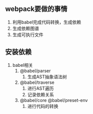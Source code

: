 ## webpack要做的事情
1. 利用babel完成代码转换，生成依赖
2. 生成依赖图谱
3. 生成可执行文件
## 安装依赖
1. babel相关
   1. @babel/parser
      1. 生成AST抽象语法树
   2. @babel/traverse
      1. 进行AST遍历
      2. 记录依赖关系
   3. @babel/core @babel/preset-env
      1. 进行代码的转换